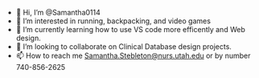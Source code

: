 - 👋 Hi, I’m @Samantha0114
- 👀 I’m interested in running, backpacking, and video games
- 🌱 I’m currently learning how to use VS code more efficently and Web design.
- 💞️ I’m looking to collaborate on Clinical Database design projects. 
- 📫 How to reach me Samantha.Stebleton@nurs.utah.edu or by number 740-856-2625
